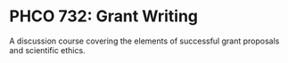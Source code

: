 # PHCO 732: Grant Writing

A discussion course covering the elements of successful grant proposals and scientific ethics.